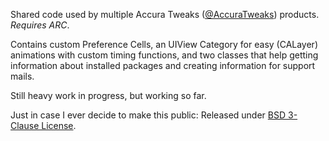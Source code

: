 Shared code used by multiple Accura Tweaks ([@AccuraTweaks](http://twitter.com/accuratweaks/)) products. *Requires ARC*.

Contains custom Preference Cells,  an UIView Category for easy (CALayer) animations with custom timing functions, and two classes that help getting information about installed packages and creating information for support mails. 

Still heavy work in progress, but working so far.

Just in case I ever decide to make this public: Released under [BSD 3-Clause License](https://tldrlegal.com/license/bsd-3-clause-license-%28revised%29).
